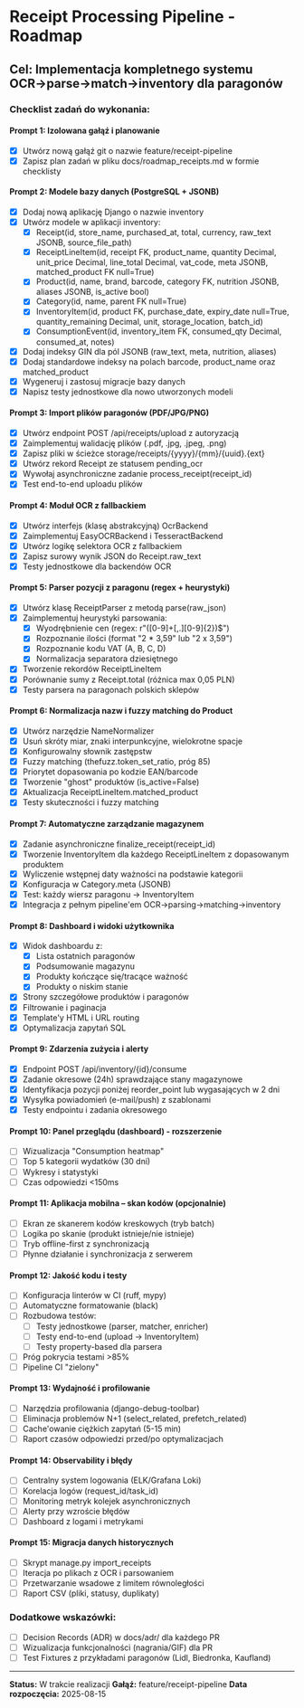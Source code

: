 # Receipt Processing Pipeline - Roadmap

## Cel: Implementacja kompletnego systemu OCR→parse→match→inventory dla paragonów

### Checklist zadań do wykonania:

#### Prompt 1: Izolowana gałąź i planowanie
- [x] Utwórz nową gałąź git o nazwie feature/receipt-pipeline
- [x] Zapisz plan zadań w pliku docs/roadmap_receipts.md w formie checklisty

#### Prompt 2: Modele bazy danych (PostgreSQL + JSONB)
- [x] Dodaj nową aplikację Django o nazwie inventory
- [x] Utwórz modele w aplikacji inventory:
  - [x] Receipt(id, store_name, purchased_at, total, currency, raw_text JSONB, source_file_path)
  - [x] ReceiptLineItem(id, receipt FK, product_name, quantity Decimal, unit_price Decimal, line_total Decimal, vat_code, meta JSONB, matched_product FK null=True)
  - [x] Product(id, name, brand, barcode, category FK, nutrition JSONB, aliases JSONB, is_active bool)
  - [x] Category(id, name, parent FK null=True)
  - [x] InventoryItem(id, product FK, purchase_date, expiry_date null=True, quantity_remaining Decimal, unit, storage_location, batch_id)
  - [x] ConsumptionEvent(id, inventory_item FK, consumed_qty Decimal, consumed_at, notes)
- [x] Dodaj indeksy GIN dla pól JSONB (raw_text, meta, nutrition, aliases)
- [x] Dodaj standardowe indeksy na polach barcode, product_name oraz matched_product
- [x] Wygeneruj i zastosuj migracje bazy danych
- [x] Napisz testy jednostkowe dla nowo utworzonych modeli

#### Prompt 3: Import plików paragonów (PDF/JPG/PNG)
- [x] Utwórz endpoint POST /api/receipts/upload z autoryzacją
- [x] Zaimplementuj walidację plików (.pdf, .jpg, .jpeg, .png)
- [x] Zapisz pliki w ścieżce storage/receipts/{yyyy}/{mm}/{uuid}.{ext}
- [x] Utwórz rekord Receipt ze statusem pending_ocr
- [x] Wywołaj asynchroniczne zadanie process_receipt(receipt_id)
- [x] Test end-to-end uploadu plików

#### Prompt 4: Moduł OCR z fallbackiem
- [x] Utwórz interfejs (klasę abstrakcyjną) OcrBackend
- [x] Zaimplementuj EasyOCRBackend i TesseractBackend
- [x] Utwórz logikę selektora OCR z fallbackiem
- [x] Zapisz surowy wynik JSON do Receipt.raw_text
- [x] Testy jednostkowe dla backendów OCR

#### Prompt 5: Parser pozycji z paragonu (regex + heurystyki)
- [x] Utwórz klasę ReceiptParser z metodą parse(raw_json)
- [x] Zaimplementuj heurystyki parsowania:
  - [x] Wyodrębnienie cen (regex: r"([0-9]+[,.][0-9]{2})$")
  - [x] Rozpoznanie ilości (format "2 * 3,59" lub "2 x 3,59")
  - [x] Rozpoznanie kodu VAT (A, B, C, D)
  - [x] Normalizacja separatora dziesiętnego
- [x] Tworzenie rekordów ReceiptLineItem
- [x] Porównanie sumy z Receipt.total (różnica max 0,05 PLN)
- [x] Testy parsera na paragonach polskich sklepów

#### Prompt 6: Normalizacja nazw i fuzzy matching do Product
- [x] Utwórz narzędzie NameNormalizer
- [x] Usuń skróty miar, znaki interpunkcyjne, wielokrotne spacje
- [x] Konfigurowalny słownik zastępstw
- [x] Fuzzy matching (thefuzz.token_set_ratio, próg 85)
- [x] Priorytet dopasowania po kodzie EAN/barcode
- [x] Tworzenie "ghost" produktów (is_active=False)
- [x] Aktualizacja ReceiptLineItem.matched_product
- [x] Testy skuteczności i fuzzy matching

#### Prompt 7: Automatyczne zarządzanie magazynem
- [x] Zadanie asynchroniczne finalize_receipt(receipt_id)
- [x] Tworzenie InventoryItem dla każdego ReceiptLineItem z dopasowanym produktem
- [x] Wyliczenie wstępnej daty ważności na podstawie kategorii
- [x] Konfiguracja w Category.meta (JSONB)
- [x] Test: każdy wiersz paragonu → InventoryItem
- [x] Integracja z pełnym pipeline'em OCR→parsing→matching→inventory

#### Prompt 8: Dashboard i widoki użytkownika
- [x] Widok dashboardu z:
  - [x] Lista ostatnich paragonów
  - [x] Podsumowanie magazynu
  - [x] Produkty kończące się/tracące ważność
  - [x] Produkty o niskim stanie
- [x] Strony szczegółowe produktów i paragonów
- [x] Filtrowanie i paginacja
- [x] Template'y HTML i URL routing
- [x] Optymalizacja zapytań SQL

#### Prompt 9: Zdarzenia zużycia i alerty
- [x] Endpoint POST /api/inventory/{id}/consume
- [x] Zadanie okresowe (24h) sprawdzające stany magazynowe
- [x] Identyfikacja pozycji poniżej reorder_point lub wygasających w 2 dni
- [x] Wysyłka powiadomień (e-mail/push) z szablonami
- [x] Testy endpointu i zadania okresowego

#### Prompt 10: Panel przeglądu (dashboard) - rozszerzenie
- [ ] Wizualizacja "Consumption heatmap"
- [ ] Top 5 kategorii wydatków (30 dni)
- [ ] Wykresy i statystyki
- [ ] Czas odpowiedzi <150ms

#### Prompt 11: Aplikacja mobilna – skan kodów (opcjonalnie)
- [ ] Ekran ze skanerem kodów kreskowych (tryb batch)
- [ ] Logika po skanie (produkt istnieje/nie istnieje)
- [ ] Tryb offline-first z synchronizacją
- [ ] Płynne działanie i synchronizacja z serwerem

#### Prompt 12: Jakość kodu i testy
- [ ] Konfiguracja linterów w CI (ruff, mypy)
- [ ] Automatyczne formatowanie (black)
- [ ] Rozbudowa testów:
  - [ ] Testy jednostkowe (parser, matcher, enricher)
  - [ ] Testy end-to-end (upload → InventoryItem)
  - [ ] Testy property-based dla parsera
- [ ] Próg pokrycia testami >85%
- [ ] Pipeline CI "zielony"

#### Prompt 13: Wydajność i profilowanie
- [ ] Narzędzia profilowania (django-debug-toolbar)
- [ ] Eliminacja problemów N+1 (select_related, prefetch_related)
- [ ] Cache'owanie ciężkich zapytań (5-15 min)
- [ ] Raport czasów odpowiedzi przed/po optymalizacjach

#### Prompt 14: Observability i błędy
- [ ] Centralny system logowania (ELK/Grafana Loki)
- [ ] Korelacja logów (request_id/task_id)
- [ ] Monitoring metryk kolejek asynchronicznych
- [ ] Alerty przy wzroście błędów
- [ ] Dashboard z logami i metrykami

#### Prompt 15: Migracja danych historycznych
- [ ] Skrypt manage.py import_receipts
- [ ] Iteracja po plikach z OCR i parsowaniem
- [ ] Przetwarzanie wsadowe z limitem równoległości
- [ ] Raport CSV (pliki, statusy, duplikaty)

### Dodatkowe wskazówki:
- [ ] Decision Records (ADR) w docs/adr/ dla każdego PR
- [ ] Wizualizacja funkcjonalności (nagrania/GIF) dla PR
- [ ] Test Fixtures z przykładami paragonów (Lidl, Biedronka, Kaufland)

---
**Status:** W trakcie realizacji
**Gałąź:** feature/receipt-pipeline
**Data rozpoczęcia:** 2025-08-15